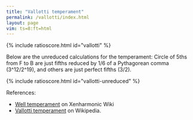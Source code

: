 ```yaml
---
title: "Vallotti temperament"
permalink: /vallotti/index.html
layout: page
vim: ts=8:ft=html
---
```


{% include ratioscore.html id="vallotti" %}
<script type="application/x-ratioscore" id="vallotti">
**dtime	**ratio
*MM120	*Icemba
*	*ref:C4
1	v00
1	v01
1	v02
1	v03
1	v04
1	v05
1	v06
1	v07
1	v08
1	v09
1	v10
1	v11
2	v00*2
*-	*-
!!!RDF**ratio: v00 = 0c
!!!RDF**ratio: v01 = 94.135c
!!!RDF**ratio: v02 = 196.090c
!!!RDF**ratio: v03 = 298.045c
!!!RDF**ratio: v04 = 392.180c
!!!RDF**ratio: v05 = 501.955c
!!!RDF**ratio: v06 = 592.180c
!!!RDF**ratio: v07 = 698.045c
!!!RDF**ratio: v08 = 796.090c
!!!RDF**ratio: v09 = 894.135c
!!!RDF**ratio: v10 = 1000.000c
!!!RDF**ratio: v11 = 1090.225c
</script>

Below are the unreduced calculations for the temperament: Circle
of 5ths from F to B are just fifths reduced by 1/6 of a Pythagorean
comma (3^12/2^19), and others are just perfect fifths (3/2).


{% include ratioscore.html id="vallotti-unreduced" %}
<script type="application/x-ratioscore" id="vallotti-unreduced">
**dtime	**ratio
*MM120	*Icemba
*	*ref:C4
1	v00
1	v01
1	v02
1	v03
1	v04
1	v05
1	v06
1	v07
1	v08
1	v09
1	v10
1	v11
2	v00*2
*-	*-
!!!RDF**ratio: x1 = (3/2)*(2^19/3^12)^(1/6)
!!!RDF**ratio: x2 = 3/2
!!!RDF**ratio: v01 = x1^-1 * x2^-4 * 2^3
!!!RDF**ratio: v08 = x1^-1 * x2^-3 * 2^3
!!!RDF**ratio: v03 = x1^-1 * x2^-2 * 2^2
!!!RDF**ratio: v10 = x1^-1 * x2^-1 * 2^2
!!!RDF**ratio: v05 = x1^-1         * 2^1
!!!RDF**ratio: v00 = x1^ 0         * 2^0
!!!RDF**ratio: v07 = x1^ 1         * 2^0
!!!RDF**ratio: v02 = x1^ 2         * 2^-1
!!!RDF**ratio: v09 = x1^ 3         * 2^-1
!!!RDF**ratio: v04 = x1^ 4         * 2^-2
!!!RDF**ratio: v11 = x1^ 5         * 2^-2
!!!RDF**ratio: v06 = x1^ 5 * x2^1  * 2^-3

</script>



References:

<ul>
<li> <a target="_blank" href="https://en.xen.wiki/w/Well_temperament">Well temperament</a> on Xenharmonic Wiki </li>
<li> <a target="_blank" href="https://en.wikipedia.org/wiki/Vallotti_temperament">Vallotti temperament</a> on Wikipedia.</li>
</ul>



